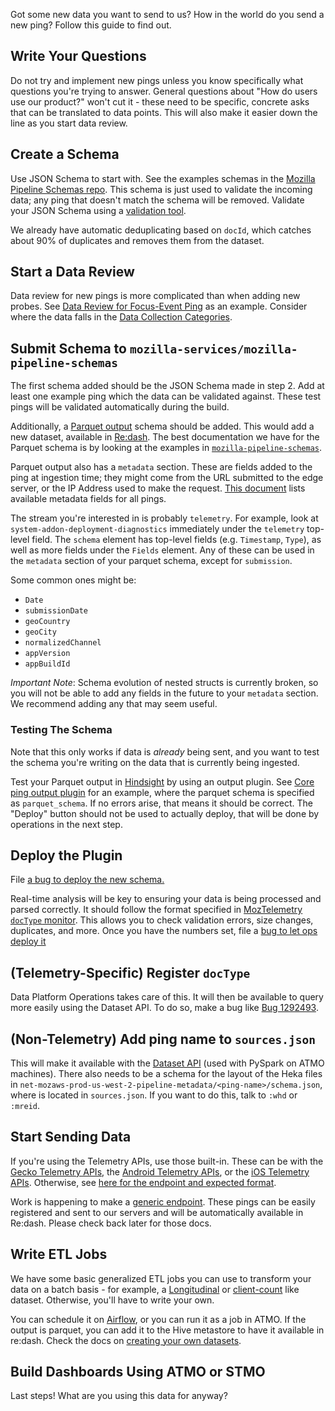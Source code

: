 Got some new data you want to send to us? How in the world do you send a new ping? Follow this guide
to find out.

Write Your Questions
--------------------
Do not try and implement new pings unless you know specifically what questions you're trying to
answer. General questions about "How do users use our product?" won't cut it - these need to be
specific, concrete asks that can be translated to data points. This will also make it easier down
the line as you start data review.

Create a Schema
---------------
Use JSON Schema to start with. See the examples schemas in the
[Mozilla Pipeline Schemas repo](https://github.com/mozilla-services/mozilla-pipeline-schemas/).
This schema is just used to validate the incoming data; any ping that doesn't match the schema
will be removed. Validate your JSON Schema using a
[validation tool](https://jsonschemalint.com/#/version/draft-04/markup/json).

We already have automatic deduplicating based on `docId`, which catches about 90% of duplicates and
removes them from the dataset.

Start a Data Review
-------------------
Data review for new pings is more complicated than when adding new probes. See
[Data Review for Focus-Event Ping](https://bugzilla.mozilla.org/show_bug.cgi?id=1347266)
as an example. Consider where the data falls in the
[Data Collection Categories](https://wiki.mozilla.org/Firefox/Data_Collection).

Submit Schema to `mozilla-services/mozilla-pipeline-schemas`
----------------------------------------------------------
The first schema added should be the JSON Schema made in step 2.
Add at least one example ping which the data can be validated against.
These test pings will be validated automatically during the build.

Additionally,
a [Parquet output](https://github.com/mozilla-services/mozilla-pipeline-schemas/blob/master/schemas/telemetry/core/core.9.parquetmr.txt)
schema should be added. This would add a new dataset, available in [Re:dash](https://sql.telemetry.mozilla.org).
The best documentation we have for the Parquet schema is by looking at the examples in
[`mozilla-pipeline-schemas`](https://github.com/mozilla-services/mozilla-pipeline-schemas).

Parquet output also has a `metadata` section. These are fields added to the ping at ingestion time;
they might come from the URL submitted to the edge server, or the IP Address used to make the request.
[This document](https://hsadmin.trink.com/dashboard_output/analysis.trink.telemetry_schema.parquet.txt)
lists available metadata fields for all pings.

The stream you're interested in is probably `telemetry`.
For example, look at `system-addon-deployment-diagnostics` immediately under the `telemetry` top-level
field. The `schema` element has top-level fields (e.g. `Timestamp`, `Type`), as well as more fields
under the `Fields` element. Any of these can be used in the `metadata` section of your parquet schema,
except for `submission`.

Some common ones might be:
- `Date`
- `submissionDate`
- `geoCountry`
- `geoCity`
- `normalizedChannel`
- `appVersion`
- `appBuildId`

*Important Note*: Schema evolution of nested structs is currently broken, so you will not be able to add
any fields in the future to your `metadata` section. We recommend adding any that may seem useful.

### Testing The Schema

Note that this only works if data is _already_ being sent, and you want to test the schema you're
writing on the data that is currently being ingested.

Test your Parquet output in [Hindsight](https://pipeline-cep.prod.mozaws.net/) by using
an output plugin. See [Core ping output plugin](https://bugzilla.mozilla.org/attachment.cgi?id=8829626)
for an example, where the parquet schema is specified as `parquet_schema`. If no errors
arise, that means it should be correct. The "Deploy" button should not be used to actually
deploy, that will be done by operations in the next step.

Deploy the Plugin
-----------------
File [a bug to deploy the new schema.](https://bugzilla.mozilla.org/show_bug.cgi?id=1333203)

Real-time analysis will be key to ensuring your data is being processed and parsed correctly.
It should follow the format specified in
[MozTelemetry `docType` monitor](https://mozilla-services.github.io/lua_sandbox_extensions/moz_telemetry/sandboxes/heka/analysis/moz_telemetry_doctype_monitor.html).
This allows you to check validation errors, size changes, duplicates, and more. Once you have
the numbers set, file a
[bug to let ops deploy it](https://bugzilla.mozilla.org/show_bug.cgi?id=1356380)

(Telemetry-Specific) Register `docType`
-------------------------------------
Data Platform Operations takes care of this. It will then be available to query more easily using
the Dataset API. To do so, make a bug like
[Bug 1292493](https://bugzilla.mozilla.org/show_bug.cgi?id=1292493).

(Non-Telemetry) Add ping name to `sources.json`
-------------------------------------------
This will make it available with the [Dataset API](http://python-moztelemetry.readthedocs.io/en/stable/api.html#dataset) (used with PySpark on ATMO machines).
There also needs to be a schema for the layout of the Heka files in
`net-mozaws-prod-us-west-2-pipeline-metadata/<ping-name>/schema.json`, where <ping-name> is located in `sources.json`. If you want to do this, talk to
`:whd` or `:mreid`.

Start Sending Data
------------------
If you're using the Telemetry APIs, use those built-in. These can be with the
[Gecko Telemetry APIs](https://firefox-source-docs.mozilla.org/toolkit/components/telemetry/telemetry/collection/custom-pings.html),
the [Android Telemetry APIs](https://github.com/mozilla-mobile/telemetry-android), or the
[iOS Telemetry APIs](https://github.com/mozilla-mobile/telemetry-ios). Otherwise, see
[here for the endpoint and expected format](https://wiki.mozilla.org/CloudServices/DataPipeline/HTTPEdgeServerSpecification).

Work is happening to make a
[generic endpoint](https://bugzilla.mozilla.org/show_bug.cgi?id=1363160).
These pings can be easily registered and sent to our servers and will
be automatically available in Re:dash. Please check back later for those docs.

Write ETL Jobs
--------------
We have some basic generalized ETL jobs you can use to transform your data on a batch basis - for example,
a [Longitudinal](https://github.com/mozilla/telemetry-batch-view/blob/master/src/main/scala/com/mozilla/telemetry/views/GenericLongitudinal.scala)
or [client-count](https://github.com/mozilla/telemetry-batch-view/blob/master/src/main/scala/com/mozilla/telemetry/views/GenericCountView.scala)
like dataset. Otherwise, you'll have to write your own.

You can schedule it on [Airflow](http://workflow.telemetry.mozilla.org/), or you can
run it as a job in ATMO. If the output is parquet, you can add it to the Hive metastore to have it
available in re:dash. Check the docs on [creating your own datasets](create_a_dataset.md).

Build Dashboards Using ATMO or STMO
-----------------------------------
Last steps! What are you using this data for anyway?
